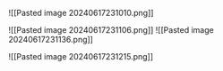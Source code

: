 
![[Pasted image 20240617231010.png]]

![[Pasted image 20240617231106.png]]
![[Pasted image 20240617231136.png]]

![[Pasted image 20240617231215.png]]
